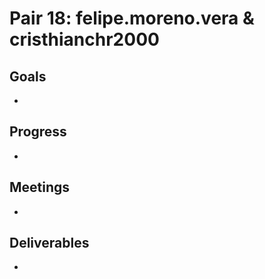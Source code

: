 # Pair 18: felipe.moreno.vera & cristhianchr2000

## Goals
- 

## Progress
- 

## Meetings
- 

## Deliverables
- 
